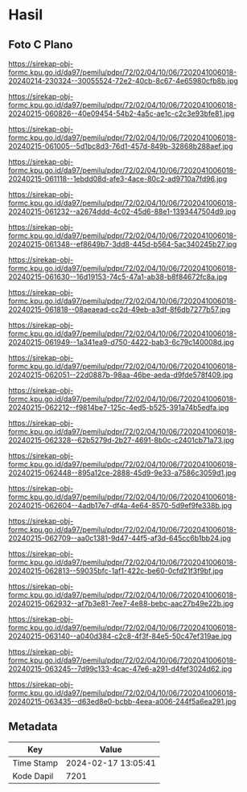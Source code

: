 # Hasil

## Foto C Plano

https://sirekap-obj-formc.kpu.go.id/da97/pemilu/pdpr/72/02/04/10/06/7202041006018-20240214-230324--30055524-72e2-40cb-8c67-4e65980cfb8b.jpg

https://sirekap-obj-formc.kpu.go.id/da97/pemilu/pdpr/72/02/04/10/06/7202041006018-20240215-060826--40e09454-54b2-4a5c-ae1c-c2c3e93bfe81.jpg

https://sirekap-obj-formc.kpu.go.id/da97/pemilu/pdpr/72/02/04/10/06/7202041006018-20240215-061005--5d1bc8d3-76d1-457d-849b-32868b288aef.jpg

https://sirekap-obj-formc.kpu.go.id/da97/pemilu/pdpr/72/02/04/10/06/7202041006018-20240215-061118--1ebdd08d-afe3-4ace-80c2-ad9710a7fd96.jpg

https://sirekap-obj-formc.kpu.go.id/da97/pemilu/pdpr/72/02/04/10/06/7202041006018-20240215-061232--a2674ddd-4c02-45d6-88e1-1393447504d9.jpg

https://sirekap-obj-formc.kpu.go.id/da97/pemilu/pdpr/72/02/04/10/06/7202041006018-20240215-061348--ef8649b7-3dd8-445d-b564-5ac340245b27.jpg

https://sirekap-obj-formc.kpu.go.id/da97/pemilu/pdpr/72/02/04/10/06/7202041006018-20240215-061630--16d19153-74c5-47a1-ab38-b8f84672fc8a.jpg

https://sirekap-obj-formc.kpu.go.id/da97/pemilu/pdpr/72/02/04/10/06/7202041006018-20240215-061818--08aeaead-cc2d-49eb-a3df-8f6db7277b57.jpg

https://sirekap-obj-formc.kpu.go.id/da97/pemilu/pdpr/72/02/04/10/06/7202041006018-20240215-061949--1a341ea9-d750-4422-bab3-6c79c140008d.jpg

https://sirekap-obj-formc.kpu.go.id/da97/pemilu/pdpr/72/02/04/10/06/7202041006018-20240215-062051--22d0887b-98aa-46be-aeda-d9fde578f409.jpg

https://sirekap-obj-formc.kpu.go.id/da97/pemilu/pdpr/72/02/04/10/06/7202041006018-20240215-062212--f9814be7-125c-4ed5-b525-391a74b5edfa.jpg

https://sirekap-obj-formc.kpu.go.id/da97/pemilu/pdpr/72/02/04/10/06/7202041006018-20240215-062328--62b5279d-2b27-4691-8b0c-c2401cb71a73.jpg

https://sirekap-obj-formc.kpu.go.id/da97/pemilu/pdpr/72/02/04/10/06/7202041006018-20240215-062448--895a12ce-2888-45d9-9e33-a7586c3059d1.jpg

https://sirekap-obj-formc.kpu.go.id/da97/pemilu/pdpr/72/02/04/10/06/7202041006018-20240215-062604--4adb17e7-df4a-4e64-8570-5d9ef9fe338b.jpg

https://sirekap-obj-formc.kpu.go.id/da97/pemilu/pdpr/72/02/04/10/06/7202041006018-20240215-062709--aa0c1381-9d47-44f5-af3d-645cc6b1bb24.jpg

https://sirekap-obj-formc.kpu.go.id/da97/pemilu/pdpr/72/02/04/10/06/7202041006018-20240215-062813--59035bfc-1af1-422c-be60-0cfd21f3f9bf.jpg

https://sirekap-obj-formc.kpu.go.id/da97/pemilu/pdpr/72/02/04/10/06/7202041006018-20240215-062932--af7b3e81-7ee7-4e88-bebc-aac27b49e22b.jpg

https://sirekap-obj-formc.kpu.go.id/da97/pemilu/pdpr/72/02/04/10/06/7202041006018-20240215-063140--a040d384-c2c8-4f3f-84e5-50c47ef319ae.jpg

https://sirekap-obj-formc.kpu.go.id/da97/pemilu/pdpr/72/02/04/10/06/7202041006018-20240215-063245--7d99c133-4cac-47e6-a291-d4fef3024d62.jpg

https://sirekap-obj-formc.kpu.go.id/da97/pemilu/pdpr/72/02/04/10/06/7202041006018-20240215-063435--d63ed8e0-bcbb-4eea-a006-244f5a6ea291.jpg


## Metadata

| Key        | Value               |
| ---------- | ------------------- |
| Time Stamp | 2024-02-17 13:05:41 |
| Kode Dapil | 7201                |



